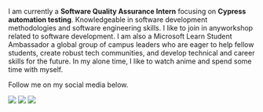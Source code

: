 I am currently a **Software Quality Assurance Intern** focusing on **Cypress automation testing**. Knowledgeable in software development methodologies and software engineering skills. I like to join in anyworkshop related to software development. I am also a Microsoft Learn Student Ambassador a global group of campus leaders who are eager to help fellow students, create robust tech communities, and develop technical and career skills for the future. In my alone time, I like to watch anime and spend some time with myself.

Follow me on my social media below.

[<img src="https://img.shields.io/badge/Facebook-1877F2?style=for-the-badge&logo=facebook&logoColor=white" />](https://www.facebook.com/jcavenue30)
[<img src="https://img.shields.io/badge/LinkedIn-0077B5?style=for-the-badge&logo=linkedin&logoColor=white" />](https://www.linkedin.com/in/jcfababeir)
[<img src="https://img.shields.io/badge/Twitter-1DA1F2?style=for-the-badge&logo=twitter&logoColor=white" />](https://twitter.com/jcfababeir)

